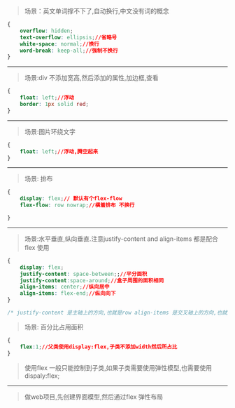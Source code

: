 
> 场景：英文单词撑不下了,自动换行,中文没有词的概念

```css
{
    overflow: hidden;
    text-overflow: ellipsis;//省略号
    white-space: normal;//换行
    word-break: keep-all;//强制不换行
}
```
----
> 场景:div 不添加宽高,然后添加的属性,加边框,查看

```css
{
    float: left;//浮动
    border: 1px solid red;
}
```

----

> 场景:图片环绕文字

```css
{
    float: left;//浮动,腾空起来
}
```


----

> 场景: 排布

```css
{
    display: flex;// 默认有个flex-flow
    flex-flow: row nowrap;//横着排布 不换行

}
```


----

> 场景:水平垂直,纵向垂直.注意justify-content and align-items 都是配合flex 使用

```css
{
    display: flex;
    justify-content: space-between;;//平分面积
    justify-content:space-around;//盒子周围的面积相同
    align-items: center;//纵向居中
    align-items: flex-end;//纵向向下
}

/* justify-content 是主轴上的方向,也就是row align-items 是交叉轴上的方向,也就是column*/
```

> 场景: 百分比占用面积

```css
{
    flex:1;//父类使用display:flex,子类不添加width然后所占比
}
```
> 使用flex 一般只能控制到子类,如果子类需要使用弹性模型,也需要使用 dispaly:flex;

----

> 做web项目,先创建界面模型,然后通过flex 弹性布局
